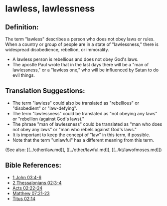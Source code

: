 # lawless, lawlessness #

## Definition: ##

The term "lawless" describes a person who does not obey laws or rules. When a country or group of people are in a state of "lawlessness," there is widespread disobedience, rebellion, or immorality.

* A lawless person is rebellious and does not obey God's laws.
* The apostle Paul wrote that in the last days there will be a "man of lawlessness," or a "lawless one," who will be influenced by Satan to do evil things.

## Translation Suggestions: ##

* The term "lawless" could also be translated as "rebellious" or "disobedient" or "law-defying".
* The term "lawlessness" could be translated as "not obeying any laws" or "rebellion (against God's laws)."
* The phrase "man of lawlessness" could be translated as "man who does not obey any laws" or "man who rebels against God's laws."
* It is important to keep the concept of "law" in this term, if possible.
* Note that the term "unlawful" has a different meaning from this term.

(See also: [[../other/law.md]], [[../other/lawful.md]], [[../kt/lawofmoses.md]])

## Bible References: ##

* [1 John 03:4-6](en/tn/1jn/help/03/04)
* [2 Thessalonians 02:3-4](en/tn/2th/help/02/03)
* [Acts 02:22-24](en/tn/act/help/02/22)
* [Matthew 07:21-23](en/tn/mat/help/07/21)
* [Titus 02:14](en/tn/tit/help/02/14)